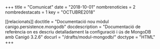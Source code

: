 +++
title             = "Comunicat"
date              = "2018-10-01"
nombrenoticies    = 2
nombredestacats   = 1
key               = "OCTUBRE2018"

[[relacionats]]
doctitle          = "Documentació nou mòdul canigo.persistence.mongodb"
docdescription    = "Documentació de referència on es descriu detalladament la configuració i ús de MongoDB amb Canigó 3.2.6"
docurl            = "/drafts/modul-mongodb/"
doctype           = "HTML"
+++
